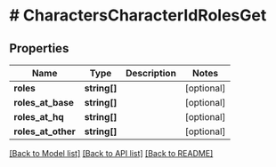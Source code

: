 # # CharactersCharacterIdRolesGet

## Properties

Name | Type | Description | Notes
------------ | ------------- | ------------- | -------------
**roles** | **string[]** |  | [optional]
**roles_at_base** | **string[]** |  | [optional]
**roles_at_hq** | **string[]** |  | [optional]
**roles_at_other** | **string[]** |  | [optional]

[[Back to Model list]](../../README.md#models) [[Back to API list]](../../README.md#endpoints) [[Back to README]](../../README.md)
